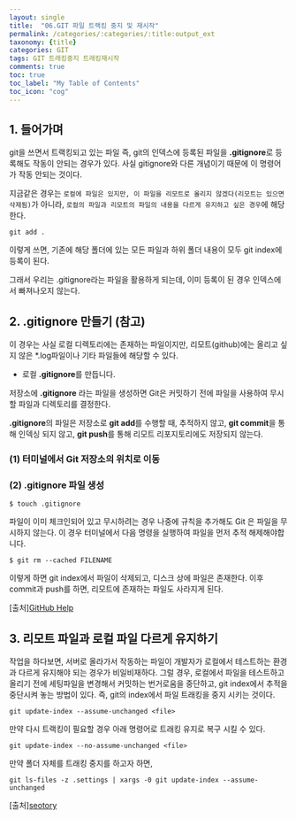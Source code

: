 ```yaml
---
layout: single
title:  "06.GIT 파일 트랙킹 중지 및 재시작"
permalink: /categories/:categories/:title:output_ext
taxonomy: {title}
categories: GIT
tags: GIT 트래킹중지 트래킹재시작
comments: true
toc: true
toc_label: "My Table of Contents"
toc_icon: "cog"
---
```


## 1. 들어가며

git을 쓰면서 트랙킹되고 있는 파일 즉, git의 인덱스에 등록된 파일을 **.gitignore**로 등록해도 작동이 안되는 경우가 있다. 사실 gitignore와 다른 개념이기 때문에 이 명령어가 작동 안되는 것이다.

지금같은 경우는 `로컬에 파일은 있지만, 이 파일을 리모트로 올리지 않겠다(리모트는 있으면 삭제됨)`가 아니라, `로컬의 파일과 리모트의 파일의 내용을 다르게 유지하고 싶은 경우`에 해당한다.

```
git add .
```
이렇게 쓰면, 기존에 해당 폴더에 있는 모든 파일과 하위 폴더 내용이 모두 git index에 등록이 된다. 

그래서 우리는 .gitignore라는 파일을 활용하게 되는데, 이미 등록이 된 경우 인덱스에서 빠져나오지 않는다.


## 2. .gitignore 만들기 (참고)

이 경우는 사실 로컬 디렉토리에는 존재하는 파일이지만, 리모트(github)에는 올리고 싶지 않은 *.log파일이나 기타 파일들에 해당할 수 있다.

* 로컬 **.gitignore**를 만듭니다.

저장소에 **.gitignore** 라는 파일을 생성하면 Git은 커밋하기 전에 파일을 사용하여 무시할 파일과 디렉토리를 결정한다.

**.gitignore**의 파일은 저장소로 **git add**를 수행할 때, 추적하지 않고, **git commit**을 통해 인덱싱 되지 않고, **git push**를 통해 리모트 리포지토리에도 저장되지 않는다.

### (1) 터미널에서 Git 저장소의 위치로 이동
### (2) .gitignore 파일 생성

```
$ touch .gitignore
```


파일이 이미 체크인되어 있고 무시하려는 경우 나중에 규칙을 추가해도 Git 은 파일을 무시하지 않는다. 이 경우 터미널에서 다음 명령을 실행하여 파일을 먼저 추적 해제해야합니다.

```
$ git rm --cached FILENAME
```

이렇게 하면 git index에서 파일이 삭제되고, 디스크 상에 파일은 존재한다. 이후  commit과 push를 하면, 리모트에 존재하는 파일도 사라지게 된다.

[출처][GitHub Help](https://help.github.com/en/github/using-git/ignoring-files)

## 3. 리모트 파일과 로컬 파일 다르게 유지하기

작업을 하다보면, 서버로 올라가서 작동하는 파일이 개발자가 로컬에서 테스트하는 환경과 다르게 유지해야 되는 경우가 비일비재하다.
그럴 경우, 로컬에서 파일을 테스트하고 올리기 전에 세팅파일을 변경해서 커밋하는 번거로움을 중단하고, git index에서 추적을 중단시켜 놓는 방법이 있다. 즉, git의 index에서 파일 트래킹을 중지 시키는 것이다.

```
git update-index --assume-unchanged <file>
```

만약 다시 트랙킹이 필요할 경우 아래 명령어로 트래킹 유지로 복구 시킬 수 있다.

```
git update-index --no-assume-unchanged <file>
```

만약 폴더 자체를 트래킹 중지를 하고자 하면,

```
git ls-files -z .settings | xargs -0 git update-index --assume-unchanged
```



[출처][seotory](https://seotory.tistory.com/5)